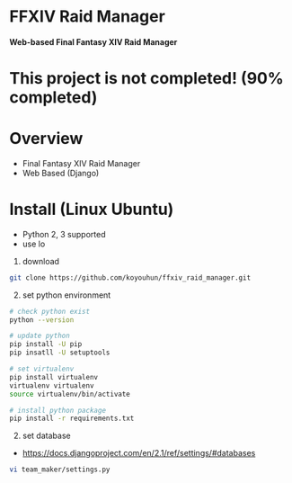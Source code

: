 # FFXIV Raid Manager
#### Web-based Final Fantasy XIV Raid Manager

# This project is not completed! (90% completed)

# Overview
- Final Fantasy XIV Raid Manager
- Web Based (Django)

# Install (Linux Ubuntu)
- Python 2, 3 supported
- use lo

1. download
```bash
git clone https://github.com/koyouhun/ffxiv_raid_manager.git
```

2. set python environment
```bash
# check python exist
python --version

# update python
pip install -U pip
pip insatll -U setuptools

# set virtualenv
pip install virtualenv
virtualenv virtualenv
source virtualenv/bin/activate

# install python package
pip install -r requirements.txt
```

2. set database
- https://docs.djangoproject.com/en/2.1/ref/settings/#databases
```bash
vi team_maker/settings.py
```

[example-img]: https://github.com/koyouhun/drf_swagger/blob/master/img/web.png?raw=true